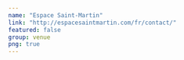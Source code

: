 ```yaml
---
name: "Espace Saint-Martin"
link: "http://espacesaintmartin.com/fr/contact/"
featured: false
group: venue
png: true
---
```

